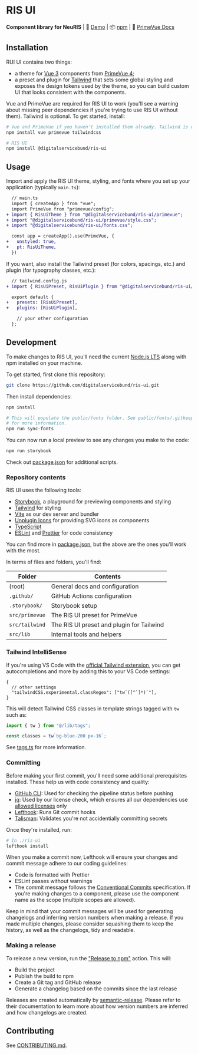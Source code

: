 # RIS UI

**Component library for NeuRIS** | 👀 [Demo](https://digitalservicebund.github.io/ris-ui) | 📦 [npm](https://www.npmjs.com/package/@digitalservicebund/ris-ui) | 🤖 [PrimeVue Docs](https://primevue.org)

## Installation

RUI UI contains two things:

- a theme for [Vue 3](https://vuejs.org) components from [PrimeVue 4](https://primevue.org);
- a preset and plugin for [Tailwind](https://tailwindcss.com) that sets some global styling and exposes the design tokens used by the theme, so you can build custom UI that looks consistent with the components.

Vue and PrimeVue are required for RIS UI to work (you'll see a warning about missing peer dependencies if you're trying to use RIS UI without them). Tailwind is optional. To get started, install:

```sh
# Vue and PrimeVue if you haven't installed them already. Tailwind is optional.
npm install vue primevue tailwindcss

# RIS UI
npm install @digitalservicebund/ris-ui
```

## Usage

Import and apply the RIS UI theme, styling, and fonts where you set up your application (typically `main.ts`):

```diff
  // main.ts
  import { createApp } from "vue";
  import PrimeVue from "primevue/config";
+ import { RisUiTheme } from "@digitalservicebund/ris-ui/primevue";
+ import "@digitalservicebund/ris-ui/primevue/style.css";
+ import "@digitalservicebund/ris-ui/fonts.css";

  const app = createApp().use(PrimeVue, {
+   unstyled: true,
+   pt: RisUiTheme,
  })
```

If you want, also install the Tailwind preset (for colors, spacings, etc.) and plugin (for typography classes, etc.):

```diff
  // tailwind.config.js
+ import { RisUiPreset, RisUiPlugin } from "@digitalservicebund/ris-ui/tailwind";

  export default {
+   presets: [RisUiPreset],
+   plugins: [RisUiPlugin],

    // your other configuration
  };
```

## Development

To make changes to RIS UI, you'll need the current [Node.js LTS](https://nodejs.org/en/download/package-manager) along with npm installed on your machine.

To get started, first clone this repository:

```sh
git clone https://github.com/digitalservicebund/ris-ui.git
```

Then install dependencies:

```sh
npm install

# This will populate the public/fonts folder. See public/fonts/.gitkeep
# for more information.
npm run sync-fonts
```

You can now run a local preview to see any changes you make to the code:

```sh
npm run storybook
```

Check out [package.json](./package.json) for additional scripts.

### Repository contents

RIS UI uses the following tools:

- [Storybook](https://storybook.js.org/), a playground for previewing components and styling
- [Tailwind](https://tailwindcss.com/) for styling
- [Vite](https://vitejs.dev/) as our dev server and bundler
- [Unplugin Icons](https://github.com/unplugin/unplugin-icons) for providing SVG icons as components
- [TypeScript](https://www.typescriptlang.org/)
- [ESLint](https://eslint.org/) and [Prettier](https://prettier.io/) for code consistency

You can find more in [package.json](./package.json), but the above are the ones you'll work with the most.

In terms of files and folders, you'll find:

| Folder         | Contents                                  |
| -------------- | ----------------------------------------- |
| (root)         | General docs and configuration            |
| `.github/`     | GitHub Actions configuration              |
| `.storybook/`  | Storybook setup                           |
| `src/primevue` | The RIS UI preset for PrimeVue            |
| `src/tailwind` | The RIS UI preset and plugin for Tailwind |
| `src/lib`      | Internal tools and helpers                |

### Tailwind IntelliSense

If you're using VS Code with the [official Tailwind extension](https://tailwindcss.com/docs/editor-setup), you can get autocompletions and more by adding this to your VS Code settings:

```jsonc
{
  // other settings
  "tailwindCSS.experimental.classRegex": ["tw`([^`]*)`"],
}
```

This will detect Tailwind CSS classes in template strings tagged with `tw` such as:

```ts
import { tw } from "@/lib/tags";

const classes = tw`bg-blue-200 px-16`;
```

See [tags.ts](./src/lib/tags.ts) for more information.

### Committing

Before making your first commit, you'll need some additional prerequisites installed. These help us with code consistency and quality:

- [GitHub CLI](https://cli.github.com/): Used for checking the pipeline status before pushing
- [jq](https://jqlang.github.io/jq/): Used by our license check, which ensures all our dependencies use [allowed licenses](./allowed-licenses.json) only
- [Lefthook](https://github.com/evilmartians/lefthook): Runs Git commit hooks
- [Talisman](https://github.com/thoughtworks/talisman): Validates you're not accidentially committing secrets

Once they're installed, run:

```sh
# In ./ris-ui
lefthook install
```

When you make a commit now, Lefthook will ensure your changes and commit message adhere to our coding guidelines:

- Code is formatted with Prettier
- ESLint passes without warnings
- The commit message follows the [Conventional Commits](https://www.conventionalcommits.org/en/v1.0.0/) specification. If you're making changes to a component, please use the component name as the scope (multiple scopes are allowed).

Keep in mind that your commit messages will be used for generating changelogs and inferring version numbers when making a release. If you made multiple changes, please consider squashing them to keep the history, as well as the changelogs, tidy and readable.

### Making a release

To release a new version, run the ["Release to npm"](https://github.com/digitalservicebund/ris-ui/actions/workflows/release.yml) action. This will:

- Build the project
- Publish the build to npm
- Create a Git tag and GitHub release
- Generate a changelog based on the commits since the last release

Releases are created automatically by [semantic-release](https://github.com/semantic-release/semantic-release?tab=readme-ov-file). Please refer to their documentation to learn more about how version numbers are inferred and how changelogs are created.

## Contributing

See [CONTRIBUTING.md](./CONTRIBUTING.md).
